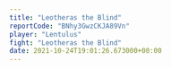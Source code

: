 ```yaml
---
title: "Leotheras the Blind"
reportCode: "BNhy3GwzCKJA89Vn"
player: "Lentulus"
fight: "Leotheras the Blind"
date: 2021-10-24T19:01:26.673000+00:00
---
```

